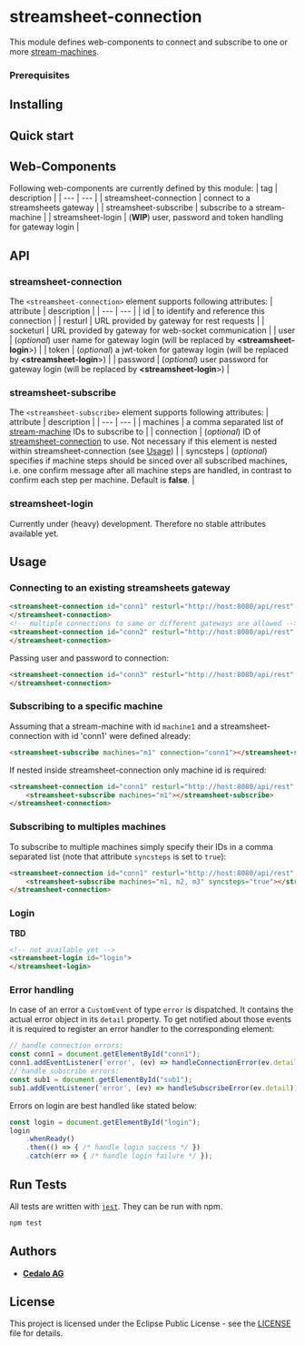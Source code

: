 # streamsheet-connection

This module defines web-components to connect and subscribe to one or more [stream-machines][streammachine].

### Prerequisites
## Installing
## Quick start
## Web-Components
Following web-components are currently defined by this module:
| tag | description |
| --- | --- |
| streamsheet-connection | connect to a streamsheets gateway |
| streamsheet-subscribe | subscribe to a stream-machine |
| streamsheet-login | (**WIP**) user, password and token handling for gateway login |

## API
### streamsheet-connection
The `<streamsheet-connection>` element supports following attributes:
| attribute | description |
| --- | --- |
| id | to identify and reference this connection |
| resturl | URL provided by gateway for rest requests |
| socketurl | URL provided by gateway for web-socket communication |
| user | (*optional*) user name for gateway login (will be replaced by **<streamsheet-login**>) |
| token | (*optional*) a jwt-token for gateway login (will be replaced by **<streamsheet-login**>) |
| password | (*optional*) user password for gateway login (will be replaced by **<streamsheet-login**>) |


### streamsheet-subscribe
The `<streamsheet-subscribe>` element supports following attributes:
| attribute | description |
| --- | --- |
| machines | a comma separated list of [stream-machine][streammachine] IDs to subscribe to |
| connection | (*optional*) ID of [streamsheet-connection](#streamsheet-connection) to use. Not necessary if this element is nested within streamsheet-connection (see [Usage](#Usage)) |
| syncsteps | (*optional*) specifies if machine steps should be sinced over all subscribed machines, i.e. one confirm message after all machine steps are handled, in contrast to confirm each step per machine. Default is **false**. |

### streamsheet-login
Currently under (heavy) development. Therefore no stable attributes available yet.

## Usage
### Connecting to an existing streamsheets gateway
``` html
<streamsheet-connection id="conn1" resturl="http://host:8080/api/rest" socketurl="ws://host:8088/socket">
</streamsheet-connection>
<!-- multiple connections to same or different gateways are allowed -->
<streamsheet-connection id="conn2" resturl="http://host:8080/api/rest" socketurl="ws://host:8088/socket">
</streamsheet-connection>
```
Passing user and password to connection:
``` html
<streamsheet-connection id="conn3" resturl="http://host:8080/api/rest" socketurl="ws://host:8088/socket" user="test" password="secret">
</streamsheet-connection>
```

### Subscribing to a specific machine
Assuming that a stream-machine with id `machine1` and a streamsheet-connection with id 'conn1' were defined already:
``` html
<streamsheet-subscribe machines="m1" connection="conn1"></streamsheet-subscribe>
```
If nested inside streamsheet-connection only machine id is required:
``` html
<streamsheet-connection id="conn1" resturl="http://host:8080/api/rest" socketurl="ws://host:8088/socket">
	<streamsheet-subscribe machines="m1"></streamsheet-subscribe>
</streamsheet-connection>
```
### Subscribing to multiples machines
To subscribe to multiple machines simply specify their IDs in a comma separated list (note that attribute `syncsteps` 
is set to `true`):
``` html
<streamsheet-connection id="conn1" resturl="http://host:8080/api/rest" socketurl="ws://host:8088/socket">
	<streamsheet-subscribe machines="m1, m2, m3" syncsteps="true"></streamsheet-subscribe>
</streamsheet-connection>
```
### Login
**TBD**
``` html
<!-- not available yet -->
<streamsheet-login id="login">
</streamsheet-login>
```

### Error handling
In case of an error a `CustomEvent` of type `error` is dispatched. It contains the actual error object in its `detail`
property. To get notified about those events it is required to register an error handler to the corresponding element:
``` js
// handle connection errors:
const conn1 = document.getElementById("conn1");
conn1.addEventListener('error', (ev) => handleConnectionError(ev.detail));
// handle subscribe errors:
const sub1 = document.getElementById("sub1");
sub1.addEventListener('error', (ev) => handleSubscribeError(ev.detail));
```
Errors on login are best handled like stated below:
``` js
const login = document.getElementById("login");
login
	.whenReady()
	.then(() => { /* handle login success */ })
	.catch(err => { /* handle login failure */ });
```



## Run Tests
All tests are written with [`jest`][jest]. They can be run with npm.
```bash
npm test
```


## Authors
* [**Cedalo AG**][cedalo]


## License
This project is licensed under the Eclipse Public License - see the [LICENSE][license] file for details.


[cedalo]: https://cedalo.com
[jest]: https://jestjs.io
[license]: ../../../LICENSE
[streammachine]: https://github.com/cedalo/streamsheets/packages/webcomponent/streammachine#readme
[streammachine]: https://github.com/cedalo/streamsheets/packages/webcomponent/streammachine#readme